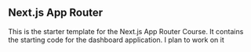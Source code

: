 ## Next.js App Router 

This is the starter template for the Next.js App Router Course. It contains the starting code for the dashboard application.
 I plan to work on it 

